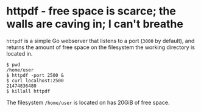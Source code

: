 httpdf - free space is scarce; the walls are caving in; I can't breathe
======================================================================
`httpdf` is a simple Go webserver that listens to a port (`3000` by default),
and returns the amount of free space on the filesystem the working directory is
located in.

```
$ pwd
/home/user
$ httpdf -port 2500 &
$ curl localhost:2500
21474836480
$ killall httpdf
```
The filesystem `/home/user` is located on has 20GiB of free space.
